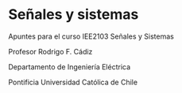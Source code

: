 # Señales y sistemas
Apuntes para el curso IEE2103 Señales y Sistemas

Profesor Rodrigo F. Cádiz

Departamento de Ingeniería Eléctrica

Pontificia Universidad Católica de Chile
